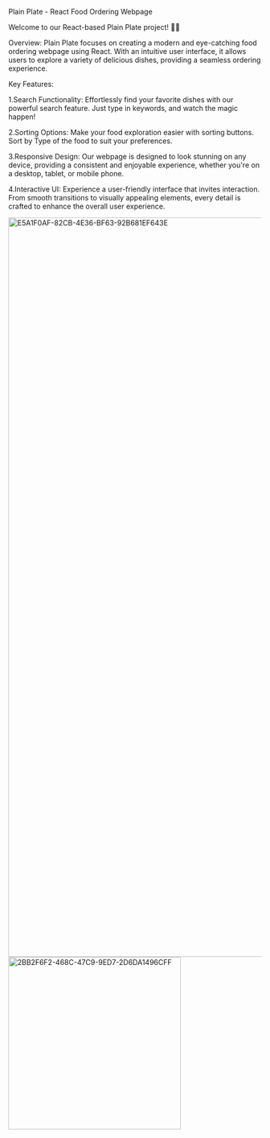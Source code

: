 Plain Plate - React Food Ordering Webpage

Welcome to our React-based Plain Plate project! 🍔🥗

Overview:
Plain Plate focuses on creating a modern and eye-catching food ordering webpage using React. With an intuitive user interface, it allows users to explore a variety of delicious dishes, providing a seamless ordering experience.

Key Features:

1.Search Functionality: Effortlessly find your favorite dishes with our powerful search feature. Just type in keywords, and watch the magic happen!

2.Sorting Options: Make your food exploration easier with sorting buttons. Sort by Type of the food to suit your preferences.

3.Responsive Design: Our webpage is designed to look stunning on any device, providing a consistent and enjoyable experience, whether you're on a desktop, tablet, or mobile phone.

4.Interactive UI: Experience a user-friendly interface that invites interaction. From smooth transitions to visually appealing elements, every detail is crafted to enhance the overall user 
  experience.


<img width="1470" alt="E5A1F0AF-82CB-4E36-BF63-92B681EF643E" src="https://github.com/Huzaifkhan537/Plain-Plate-Webpage/assets/129494101/b3a4a0f0-e430-4676-a334-879242d1ae53">
<img width="343" alt="2BB2F6F2-468C-47C9-9ED7-2D6DA1496CFF" src="https://github.com/Huzaifkhan537/Plain-Plate-Webpage/assets/129494101/6b947509-a437-4408-a67e-0da56aba0f3e">
